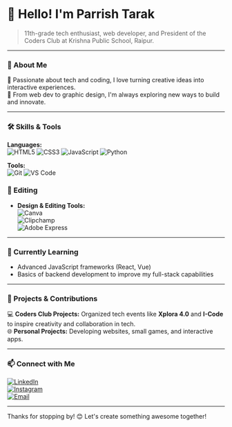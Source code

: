 # 👋 Hello! I'm Parrish Tarak

> 11th-grade tech enthusiast, web developer, and President of the Coders Club at Krishna Public School, Raipur.

---

### 🚀 About Me
🌟 Passionate about tech and coding, I love turning creative ideas into interactive experiences.  
🎨 From web dev to graphic design, I'm always exploring new ways to build and innovate.  

---

### 🛠️ Skills & Tools
**Languages:**  
![HTML5](https://img.shields.io/badge/-HTML5-E34F26?style=flat-square&logo=html5&logoColor=white) 
![CSS3](https://img.shields.io/badge/-CSS3-1572B6?style=flat-square&logo=css3) 
![JavaScript](https://img.shields.io/badge/-JavaScript-F7DF1E?style=flat-square&logo=javascript&logoColor=black) 
![Python](https://img.shields.io/badge/-Python-3776AB?style=flat-square&logo=python&logoColor=white)  

**Tools:**  
![Git](https://img.shields.io/badge/-Git-F05032?style=flat-square&logo=git&logoColor=white) 
![VS Code](https://img.shields.io/badge/-VS%20Code-007ACC?style=flat-square&logo=visual-studio-code&logoColor=white)  

### 🎨 Editing
- **Design & Editing Tools:**  
  ![Canva](https://img.shields.io/badge/Canva-00C4CC?style=flat-square&logo=canva&logoColor=white)  
  ![Clipchamp](https://img.shields.io/badge/Clipchamp-512DA8?style=flat-square&logo=clipchamp&logoColor=white)  
  ![Adobe Express](https://img.shields.io/badge/Adobe%20Express-FF0000?style=flat-square&logo=adobe&logoColor=white)

---

### 🌱 Currently Learning
- Advanced JavaScript frameworks (React, Vue)
- Basics of backend development to improve my full-stack capabilities

---

### 🧩 Projects & Contributions
💻 **Coders Club Projects:** Organized tech events like **Xplora 4.0** and **I-Code** to inspire creativity and collaboration in tech.  
🌐 **Personal Projects:** Developing websites, small games, and interactive apps.

---

### 📫 Connect with Me
[![LinkedIn](https://img.shields.io/badge/-LinkedIn-0077B5?style=flat-square&logo=linkedin&logoColor=white)](www.linkedin.com/in/parrish-tarak-6793b6312)  
[![Instagram](https://img.shields.io/badge/-Instagram-E4405F?style=flat-square&logo=instagram&logoColor=white)](https://www.instagram.com/iamparrish_7/)  
[![Email](https://img.shields.io/badge/-Email-D14836?style=flat-square&logo=gmail&logoColor=white)](coder.parrish@gamil.com)

---

Thanks for stopping by! 😊 Let's create something awesome together!
